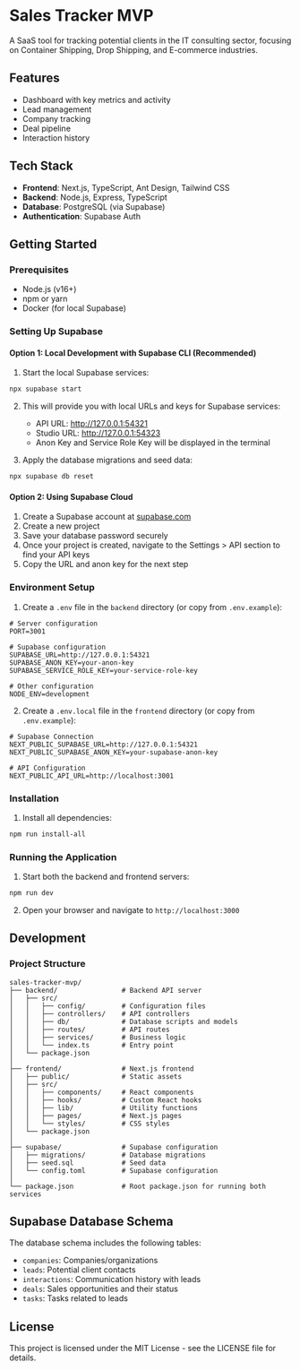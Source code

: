# Sales Tracker MVP

A SaaS tool for tracking potential clients in the IT consulting sector, focusing on Container Shipping, Drop Shipping, and E-commerce industries.

## Features

- Dashboard with key metrics and activity
- Lead management
- Company tracking
- Deal pipeline
- Interaction history

## Tech Stack

- **Frontend**: Next.js, TypeScript, Ant Design, Tailwind CSS
- **Backend**: Node.js, Express, TypeScript
- **Database**: PostgreSQL (via Supabase)
- **Authentication**: Supabase Auth

## Getting Started

### Prerequisites

- Node.js (v16+)
- npm or yarn
- Docker (for local Supabase)

### Setting Up Supabase

#### Option 1: Local Development with Supabase CLI (Recommended)

1. Start the local Supabase services:

```bash
npx supabase start
```

2. This will provide you with local URLs and keys for Supabase services:
   - API URL: http://127.0.0.1:54321
   - Studio URL: http://127.0.0.1:54323
   - Anon Key and Service Role Key will be displayed in the terminal

3. Apply the database migrations and seed data:

```bash
npx supabase db reset
```

#### Option 2: Using Supabase Cloud

1. Create a Supabase account at [supabase.com](https://supabase.com)
2. Create a new project
3. Save your database password securely
4. Once your project is created, navigate to the Settings > API section to find your API keys
5. Copy the URL and anon key for the next step

### Environment Setup

1. Create a `.env` file in the `backend` directory (or copy from `.env.example`):

```
# Server configuration
PORT=3001

# Supabase configuration
SUPABASE_URL=http://127.0.0.1:54321
SUPABASE_ANON_KEY=your-anon-key
SUPABASE_SERVICE_ROLE_KEY=your-service-role-key

# Other configuration
NODE_ENV=development
```

2. Create a `.env.local` file in the `frontend` directory (or copy from `.env.example`):

```
# Supabase Connection
NEXT_PUBLIC_SUPABASE_URL=http://127.0.0.1:54321
NEXT_PUBLIC_SUPABASE_ANON_KEY=your-supabase-anon-key

# API Configuration
NEXT_PUBLIC_API_URL=http://localhost:3001
```

### Installation

1. Install all dependencies:

```bash
npm run install-all
```

### Running the Application

1. Start both the backend and frontend servers:

```bash
npm run dev
```

2. Open your browser and navigate to `http://localhost:3000`

## Development

### Project Structure

```
sales-tracker-mvp/
├── backend/                # Backend API server
│   ├── src/
│   │   ├── config/         # Configuration files
│   │   ├── controllers/    # API controllers
│   │   ├── db/             # Database scripts and models
│   │   ├── routes/         # API routes
│   │   ├── services/       # Business logic
│   │   └── index.ts        # Entry point
│   └── package.json
│
├── frontend/               # Next.js frontend
│   ├── public/             # Static assets
│   ├── src/
│   │   ├── components/     # React components
│   │   ├── hooks/          # Custom React hooks
│   │   ├── lib/            # Utility functions
│   │   ├── pages/          # Next.js pages
│   │   └── styles/         # CSS styles
│   └── package.json
│
├── supabase/               # Supabase configuration
│   ├── migrations/         # Database migrations
│   ├── seed.sql            # Seed data
│   └── config.toml         # Supabase configuration
│
└── package.json            # Root package.json for running both services
```

## Supabase Database Schema

The database schema includes the following tables:

- `companies`: Companies/organizations
- `leads`: Potential client contacts
- `interactions`: Communication history with leads
- `deals`: Sales opportunities and their status
- `tasks`: Tasks related to leads

## License

This project is licensed under the MIT License - see the LICENSE file for details. 